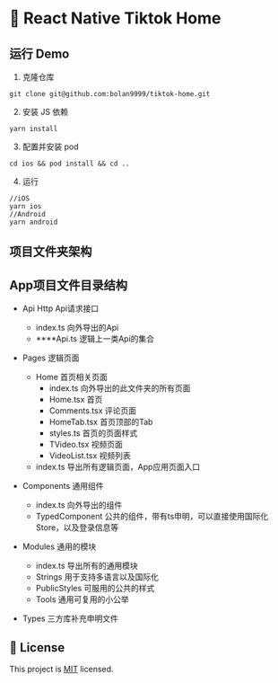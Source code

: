 # :space_invader: React Native Tiktok Home

## 运行 Demo

1. 克隆仓库

```
git clone git@github.com:bolan9999/tiktok-home.git
```

2. 安装 JS 依赖

```
yarn install
```

3. 配置并安装 pod

```
cd ios && pod install && cd ..
```

4. 运行

```
//iOS
yarn ios
//Android
yarn android
```

## 项目文件夹架构

## App项目文件目录结构
+ Api                               Http Api请求接口
    + index.ts                      向外导出的Api
    + \*\*\*\*Api.ts                逻辑上一类Api的集合

+ Pages                             逻辑页面
    + Home                          首页相关页面
        + index.ts                  向外导出的此文件夹的所有页面
        + Home.tsx                  首页
        + Comments.tsx              评论页面
        + HomeTab.tsx               首页顶部的Tab
        + styles.ts                 首页的页面样式
        + TVideo.tsx                视频页面
        + VideoList.tsx             视频列表
    + index.ts                      导出所有逻辑页面，App应用页面入口

+ Components                        通用组件
    + index.ts                      向外导出的组件
    + TypedComponent                公共的组件，带有ts申明，可以直接使用国际化Store，以及登录信息等

+ Modules                           通用的模块
    + index.ts                      导出所有的通用模块
    + Strings                       用于支持多语言以及国际化
    + PublicStyles                  可服用的公共的样式
    + Tools                         通用可复用的小公举

+ Types                             三方库补充申明文件

## :bookmark: License

This project is [MIT](LICENSE) licensed.
